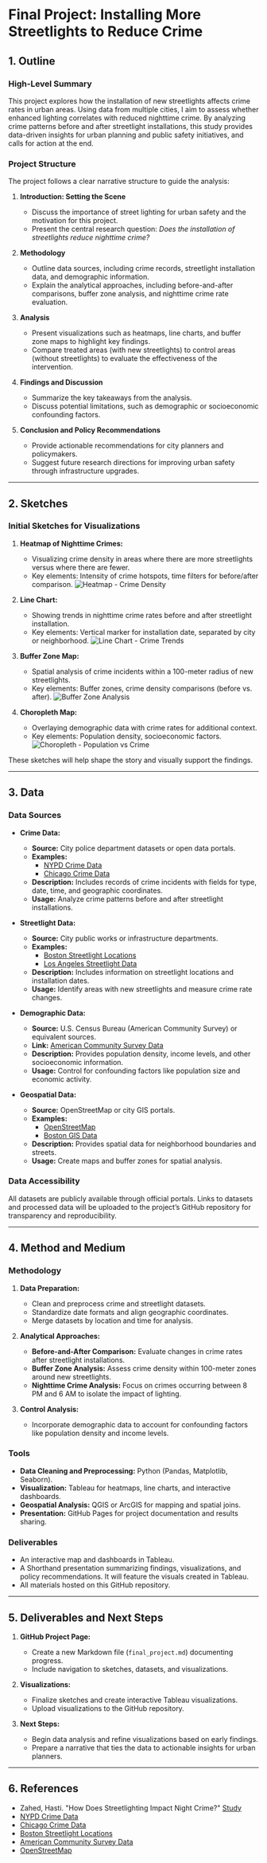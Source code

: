 # Final Project: Installing More Streetlights to Reduce Crime

## 1. Outline

### High-Level Summary
This project explores how the installation of new streetlights affects crime rates in urban areas. Using data from multiple cities, I aim to assess whether enhanced lighting correlates with reduced nighttime crime. By analyzing crime patterns before and after streetlight installations, this study provides data-driven insights for urban planning and public safety initiatives, and calls for action at the end.

### Project Structure
The project follows a clear narrative structure to guide the analysis:

1. **Introduction: Setting the Scene**
   - Discuss the importance of street lighting for urban safety and the motivation for this project.
   - Present the central research question: *Does the installation of streetlights reduce nighttime crime?*

2. **Methodology**
   - Outline data sources, including crime records, streetlight installation data, and demographic information.
   - Explain the analytical approaches, including before-and-after comparisons, buffer zone analysis, and nighttime crime rate evaluation.

3. **Analysis**
   - Present visualizations such as heatmaps, line charts, and buffer zone maps to highlight key findings.
   - Compare treated areas (with new streetlights) to control areas (without streetlights) to evaluate the effectiveness of the intervention.

4. **Findings and Discussion**
   - Summarize the key takeaways from the analysis.
   - Discuss potential limitations, such as demographic or socioeconomic confounding factors.

5. **Conclusion and Policy Recommendations**
   - Provide actionable recommendations for city planners and policymakers.
   - Suggest future research directions for improving urban safety through infrastructure upgrades.

---

## 2. Sketches

### Initial Sketches for Visualizations
1. **Heatmap of Nighttime Crimes:**
   - Visualizing crime density in areas where there are more streetlights versus where there are fewer.
   - Key elements: Intensity of crime hotspots, time filters for before/after comparison.
     ![Heatmap - Crime Density](heatmap.png)
     

2. **Line Chart:**
   - Showing trends in nighttime crime rates before and after streetlight installation.
   - Key elements: Vertical marker for installation date, separated by city or neighborhood.
     ![Line Chart - Crime Trends](line_chart.png)

3. **Buffer Zone Map:**
   - Spatial analysis of crime incidents within a 100-meter radius of new streetlights.
   - Key elements: Buffer zones, crime density comparisons (before vs. after).
     ![Buffer Zone Analysis](buffer_zone_map.png)

4. **Choropleth Map:**
   - Overlaying demographic data with crime rates for additional context.
   - Key elements: Population density, socioeconomic factors.
     ![Choropleth - Population vs Crime](choropleth.png)

These sketches will help shape the story and visually support the findings.

---

## 3. Data

### Data Sources
- **Crime Data:**
  - **Source:** City police department datasets or open data portals.
  - **Examples:**
    - [NYPD Crime Data](https://data.cityofnewyork.us/)
    - [Chicago Crime Data](https://data.cityofchicago.org/)
  - **Description:** Includes records of crime incidents with fields for type, date, time, and geographic coordinates.
  - **Usage:** Analyze crime patterns before and after streetlight installations.

- **Streetlight Data:**
  - **Source:** City public works or infrastructure departments.
  - **Examples:**
    - [Boston Streetlight Locations](https://data.boston.gov/dataset/streetlight-locations)
    - [Los Angeles Streetlight Data](https://data.lacity.org/)
  - **Description:** Includes information on streetlight locations and installation dates.
  - **Usage:** Identify areas with new streetlights and measure crime rate changes.

- **Demographic Data:**
  - **Source:** U.S. Census Bureau (American Community Survey) or equivalent sources.
  - **Link:** [American Community Survey Data](https://data.census.gov/)
  - **Description:** Provides population density, income levels, and other socioeconomic information.
  - **Usage:** Control for confounding factors like population size and economic activity.

- **Geospatial Data:**
  - **Source:** OpenStreetMap or city GIS portals.
  - **Examples:**
    - [OpenStreetMap](https://www.openstreetmap.org/)
    - [Boston GIS Data](https://data.boston.gov/group/facilities)
  - **Description:** Provides spatial data for neighborhood boundaries and streets.
  - **Usage:** Create maps and buffer zones for spatial analysis.

### Data Accessibility
All datasets are publicly available through official portals. Links to datasets and processed data will be uploaded to the project’s GitHub repository for transparency and reproducibility.

---

## 4. Method and Medium

### Methodology
1. **Data Preparation:**
   - Clean and preprocess crime and streetlight datasets.
   - Standardize date formats and align geographic coordinates.
   - Merge datasets by location and time for analysis.

2. **Analytical Approaches:**
   - **Before-and-After Comparison:** Evaluate changes in crime rates after streetlight installations.
   - **Buffer Zone Analysis:** Assess crime density within 100-meter zones around new streetlights.
   - **Nighttime Crime Analysis:** Focus on crimes occurring between 8 PM and 6 AM to isolate the impact of lighting.

3. **Control Analysis:**
   - Incorporate demographic data to account for confounding factors like population density and income levels.

### Tools
- **Data Cleaning and Preprocessing:** Python (Pandas, Matplotlib, Seaborn).
- **Visualization:** Tableau for heatmaps, line charts, and interactive dashboards.
- **Geospatial Analysis:** QGIS or ArcGIS for mapping and spatial joins.
- **Presentation:** GitHub Pages for project documentation and results sharing.

### Deliverables
- An interactive map and dashboards in Tableau.
- A Shorthand presentation summarizing findings, visualizations, and policy recommendations. It will feature the visuals created in Tableau.
- All materials hosted on this GitHub repository.

---

## 5. Deliverables and Next Steps

1. **GitHub Project Page:**
   - Create a new Markdown file (`final_project.md`) documenting progress.
   - Include navigation to sketches, datasets, and visualizations.

2. **Visualizations:**
   - Finalize sketches and create interactive Tableau visualizations.
   - Upload visualizations to the GitHub repository.

3. **Next Steps:**
   - Begin data analysis and refine visualizations based on early findings.
   - Prepare a narrative that ties the data to actionable insights for urban planners.

---

## 6. References

- Zahed, Hasti. "How Does Streetlighting Impact Night Crime?" [Study](https://newsletter.economics.utoronto.ca/wp-content/uploads/How-Does-Streetlighting-Impact-Night-Crime-1.pdf)
- [NYPD Crime Data](https://data.cityofnewyork.us/)
- [Chicago Crime Data](https://data.cityofchicago.org/)
- [Boston Streetlight Locations](https://data.boston.gov/dataset/streetlight-locations)
- [American Community Survey Data](https://data.census.gov/)
- [OpenStreetMap](https://www.openstreetmap.org/)
